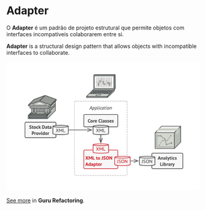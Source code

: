 # Adapter

O **Adapter** é um padrão de projeto estrutural que permite objetos com interfaces incompatíveis colaborarem entre si.

**Adapter** is a structural design pattern that allows objects with incompatible interfaces to collaborate.

<p align="center">
  <img src="./pattern.png">
</p>

[See more](https://refactoring.guru/design-patterns/adapter) in **Guru Refactoring**.
